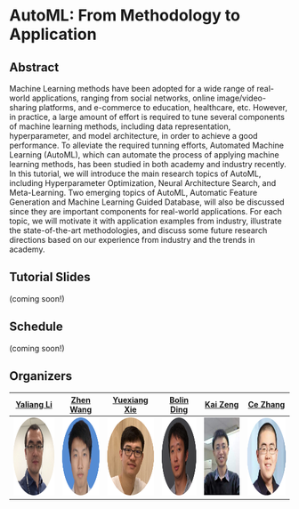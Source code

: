 # AutoML: From Methodology to Application

## Abstract
Machine Learning methods have been adopted for a wide range of real-world applications, ranging from social networks, online image/video-sharing platforms, and e-commerce to education, healthcare, etc. However, in practice, a large amount of effort is required to tune several components of machine learning methods, including data representation, hyperparameter, and model architecture, in order to achieve a good performance. To alleviate the required tunning efforts, Automated Machine Learning (AutoML), which can automate the process of applying machine learning methods, has been studied in both academy and industry recently. In this tutorial, we will introduce the main research topics of AutoML, including Hyperparameter Optimization, Neural Architecture Search, and Meta-Learning. Two emerging topics of AutoML, Automatic Feature Generation and Machine Learning Guided Database, will also be discussed since they are important components for real-world applications. For each topic, we will motivate it with application examples from industry, illustrate the state-of-the-art methodologies, and discuss some future research directions based on our experience from industry and the trends in academy.

## Tutorial Slides
(coming soon!)

## Schedule
(coming soon!)

## Organizers
[Yaliang Li](https://sites.google.com/site/yaliangli/) | [Zhen Wang](https://joneswong.github.io/about/) | [Yuexiang Xie](https://xieyxclack.github.io/) | [Bolin Ding](https://www.bolin-ding.com/index.html) | [Kai Zeng](https://kai-zeng.github.io/) | [Ce Zhang](https://ds3lab.inf.ethz.ch/members/ce-zhang.html)
:---:|:---:|:---:|:---:|:---:|:---:
<img class="rounded-circle" alt="140x140" style="width: 140px; height: 140px;" src="materials/yaliang.png" data-holder-rendered="true"> | <img class="rounded-circle" alt="140x140" style="width: 140px; height: 140px;" src="materials/zhen.png" data-holder-rendered="true"> | <img class="rounded-circle" alt="140x140" style="width: 140px; height: 140px;" src="materials/yuexiang.png" data-holder-rendered="true"> | <img class="rounded-circle" alt="140x140" style="width: 140px; height: 140px;" src="materials/bolin.png" data-holder-rendered="true"> | <img class="rounded-circle" alt="140x140" style="width: 140px; height: 140px;" src="materials/kai.jpeg" data-holder-rendered="true"> | <img class="rounded-circle" alt="140x140" style="width: 140px; height: 140px;" src="materials/ce.png" data-holder-rendered="true">
